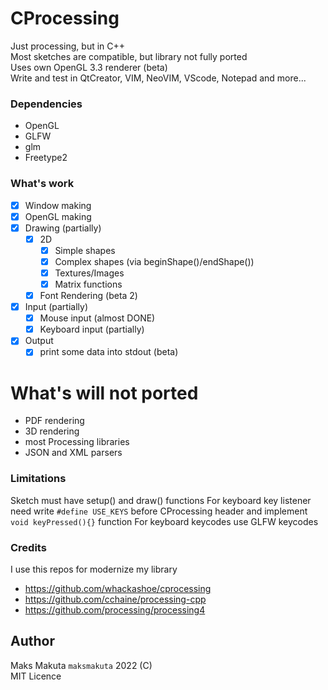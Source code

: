 # CProcessing

Just processing, but in C++   
Most sketches are compatible, but library not fully ported   
Uses own OpenGL 3.3 renderer (beta)  
Write and test in QtCreator, VIM, NeoVIM, VScode, Notepad and more...

### Dependencies

 - OpenGL     
 - GLFW       
 - glm        
 - Freetype2  

### What's work

 - [x] Window making
 - [x] OpenGL making
 - [x] Drawing (partially)
   - [x] 2D
     - [x] Simple shapes 
     - [x] Complex shapes (via beginShape()/endShape()) 
     - [x] Textures/Images
     - [x] Matrix functions 
   - [x] Font Rendering (beta 2)
 - [x] Input  (partially)
   - [x] Mouse input (almost DONE)
   - [x] Keyboard input (partially)
 - [x] Output
   - [x] print some data into stdout (beta)

  # What's will not ported

  - PDF rendering
  - 3D rendering 
  - most Processing libraries 
  - JSON and XML parsers

### Limitations

 Sketch must have setup() and draw() functions 
 For keyboard key listener need write ``` #define USE_KEYS ```  before CProcessing header and implement ``` void keyPressed(){} ``` function
 For keyboard keycodes use GLFW keycodes

### Credits

I use this repos for modernize my library

  - https://github.com/whackashoe/cprocessing
  - https://github.com/cchaine/processing-cpp
  - https://github.com/processing/processing4
 
## Author
  
  Maks Makuta ``` maksmakuta ```  2022 (C)     
  MIT Licence   
